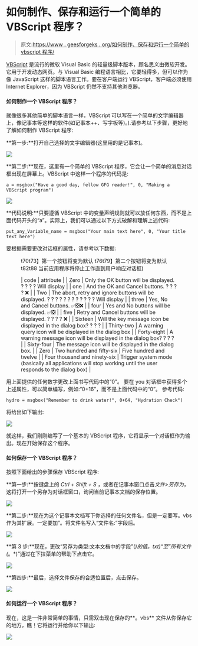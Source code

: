 # 如何制作、保存和运行一个简单的 VBScript 程序？

> 原文:[https://www . geesforgeks . org/如何制作、保存和运行一个简单的 vbscript 程序/](https://www.geeksforgeeks.org/how-to-make-save-and-run-a-simple-vbscript-program/)

[VBScript](https://www.geeksforgeeks.org/vbscript-introduction/) 是流行的微软 Visual Basic 的轻量级脚本版本，顾名思义由微软开发。它用于开发动态网页。与 Visual Basic 编程语言相比，它要轻得多，但可以作为像 JavaScript 这样的脚本语言工作。要在客户端运行 VBScript，客户端必须使用 Internet Explorer，因为 VBScript 仍然不支持其他浏览器。

#### 如何制作一个 VBScript 程序？

就像很多其他简单的脚本语言一样，VBScript 可以写在一个简单的文字编辑器上，像记事本等这样的软件(如记事本++、写字板等)。).请参考以下步骤，更好地了解如何制作 VBScript 程序:

**第一步:**打开自己选择的文字编辑器(这里用的是记事本)。

![](img/c816c264446c573fbf18933ea190957f.png)

**第二步:**现在，这里有一个简单的 VBScript 程序，它会让一个简单的消息对话框出现在屏幕上。VBScript 中这样一个程序的代码是:

```
a = msgbox("Have a good day, fellow GFG reader!", 0, "Making a VBScript program")
```

![](img/853046498961684fe8e24d97c9bbfe66.png)

**代码说明:**只要遵循 VBScript 中的变量声明规则就可以放任何东西，而不是上面代码开头的“a”。实际上，我们可以通过以下方式破解和理解上述代码:

```
put_any_Variable_name = msgbox("Your main text here", 0, "Your title text here")
```

要根据需要更改对话框的属性，请参考以下数据:

<figure class="table">t70t73】第一个按钮将变为默认 t76t79】第二个按钮将变为默认 t82t88 当前应用程序将停止工作直到用户响应对话框)

| code | attribute |
| Zero | Only the OK button will be displayed. ? ? ? ? Will display |
| one | And the OK and Cancel buttons. ? ? ? ? ❌ |
| Two | The abort, retry and ignore buttons will be displayed. ? ? ? ? ? ? ? ? ? ? ? ? Will display |
| three | Yes, No and Cancel buttons. ✅❎❌ |
| four | Yes and No buttons will be displayed. ✅❎ |
| five | Retry and Cancel buttons will be displayed. ? ? ? ? ❌ |
| Sixteen | Will the key message icon be displayed in the dialog box? ? ? ? |
| Thirty-two | A warning query icon will be displayed in the dialog box |
| Forty-eight | A warning message icon will be displayed in the dialog box? ? ? ? |
| Sixty-four | The message icon will be displayed in the dialog box. |
| Zero | Two hundred and fifty-six | Five hundred and twelve |
| Four thousand and ninety-six | Trigger system mode (basically all applications will stop working until the user responds to the dialog box) |

</figure>

用上面提供的任何数字更改上面书写代码中的“0”。
要在 you 对话框中获得多个上述属性，可以简单编写，例如:“0+16”，而不是上面代码中的“0”。
参考代码:

```
hydro = msgbox("Remember to drink water!", 0+64, "Hydration Check")
```

将给出如下输出:

![](img/8866de277ca748e6e55041536ba1f3ec.png)

就这样，我们刚刚编写了一个基本的 VBScript 程序，它将显示一个对话框作为输出。现在开始保存这个程序。

#### 如何保存一个 VBScript 程序？

按照下面给出的步骤保存 VBScript 程序:

**第一步:**按键盘上的 *Ctrl + Shift + S* ，或者在记事本窗口点击*文件>另存为*，这将打开一个另存为对话框窗口，询问当前记事本文档的保存位置。

![](img/73fb45111d50df9f1a07bec19f40edbf.png)

**第二步:**现在为这个记事本文档写下你选择的任何文件名，但是一定要写。vbs 作为其扩展。一定要加”。将文件名写入“文件名:”字段后。

![](img/11020f509fedeb9c06d4c413fe42fce2.png)

**第 3 步:**现在，更改“另存为类型:文本文档中的字段”(*)的值。txt)“至”所有文件(*。*)”通过在下拉菜单的帮助下点击它。

![](img/ec8b1b9c2959740a776c270e7f33cad5.png)

**第四步:**最后，选择文件保存的合适位置后，点击保存。

![](img/7fb2873bc1362f257f2e586e2f0d4978.png)

#### 如何运行一个 VBScript 程序？

现在，这是一件非常简单的事情，只需双击现在保存的**。vbs** 文件从你保存它的地方，瞧！它将运行并给你以下输出:

![](img/6d8a714dd7d959149f2407a641cd0b1b.png)